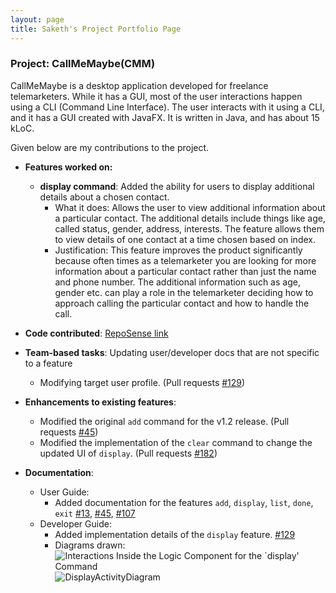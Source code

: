```yaml
---
layout: page
title: Saketh's Project Portfolio Page
---
```


### Project: CallMeMaybe(CMM)

CallMeMaybe is a desktop application developed for freelance telemarketers.
While it has a GUI, most of the user interactions happen using a CLI (Command Line Interface).
The user interacts with it using a CLI, and it has a GUI created with JavaFX. It is written in Java, and has about 15 kLoC.

Given below are my contributions to the project.

* **Features worked on:**
  * **display command**: Added the ability for users to display additional details about a chosen contact.
      * What it does: Allows the user to view additional information about a particular contact. The additional details include things like
        age, called status, gender, address, interests. The feature allows them to view details of one contact at a time chosen based on index. 
      * Justification: This feature improves the product significantly because often times as a telemarketer you are looking for more information 
        about a particular contact rather than just the name and phone number. The additional information such as age, gender etc. can play a role
        in the telemarketer deciding how to approach calling the particular contact and how to handle the call. 

* **Code contributed**: [RepoSense link](https://nus-cs2103-ay2122s1.github.io/tp-dashboard/?search=&sort=totalCommits&sortWithin=totalCommits%20dsc&timeframe=commit&mergegroup=&groupSelect=groupByRepos&breakdown=true&checkedFileTypes=docs~functional-code~test-code~other&since=2021-09-17&tabOpen=true&tabType=authorship&tabAuthor=loose-bus-change&tabRepo=AY2122S1-CS2103T-T13-4%2Ftp%5Bmaster%5D&authorshipIsMergeGroup=false&authorshipFileTypes=docs~functional-code~test-code~other&authorshipIsBinaryFileTypeChecked=false)

* **Team-based tasks**: Updating user/developer docs that are not specific to a feature
    * Modifying target user profile. (Pull requests [#129](https://github.com/AY2122S1-CS2103T-T13-4/tp/pull/129/files))
* **Enhancements to existing features**:
    * Modified the original `add` command for the v1.2 release. (Pull requests [#45](https://github.com/AY2122S1-CS2103T-T13-4/tp/pull/45))
    * Modified the implementation of the `clear` command to change the updated UI of `display`. (Pull requests [#182](https://github.com/AY2122S1-CS2103T-T13-4/tp/pull/182))

* **Documentation**:
    * User Guide:
        * Added documentation for the features `add`, `display`, `list`, `done`, `exit`
          [#13](https://github.com/AY2122S1-CS2103T-T13-4/tp/pull/13), [#45](https://github.com/AY2122S1-CS2103T-T13-4/tp/pull/45),
          [#107](https://github.com/AY2122S1-CS2103T-T13-4/tp/pull/107)
    * Developer Guide:
        * Added implementation details of the `display` feature. [#129](https://github.com/AY2122S1-CS2103T-T13-4/tp/pull/129)
        * Diagrams drawn:
          ![Interactions Inside the Logic Component for the `display' Command](images/DisplaySequenceDiagram.png)
          ![DisplayActivityDiagram](images/DisplayActivityDiagram.png)
